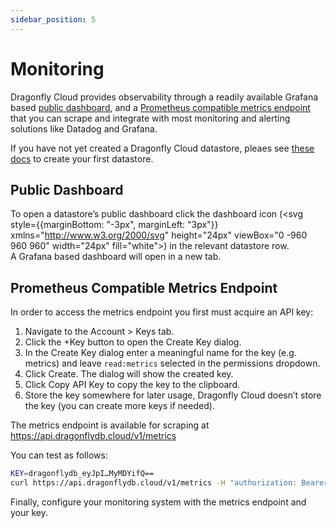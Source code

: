 ```yaml
---
sidebar_position: 5
---
```


# Monitoring

Dragonfly Cloud provides observability through a readily available Grafana based [public dashboard](#public-dashboard), and a [Prometheus compatible metrics endpoint](#prometheus-compatible-metrics-endpoint) that you can scrape and integrate with most monitoring and alerting solutions like Datadog and Grafana.

If you have not yet created a Dragonfly Cloud datastore, pleaes see [these docs](./datastores) to create your first datastore.

## Public Dashboard

To open a datastore’s public dashboard click the dashboard icon (<svg style={{marginBottom: "-3px", marginLeft: "3px"}} xmlns="http://www.w3.org/2000/svg" height="24px" viewBox="0 -960 960 960" width="24px" fill="white"><path d="M120-120v-80l80-80v160h-80Zm160 0v-240l80-80v320h-80Zm160 0v-320l80 81v239h-80Zm160 0v-239l80-80v319h-80Zm160 0v-400l80-80v480h-80ZM120-327v-113l280-280 160 160 280-280v113L560-447 400-607 120-327Z"/></svg>) in the relevant datastore row.  
A Grafana based dashboard will open in a new tab.

## Prometheus Compatible Metrics Endpoint

In order to access the metrics endpoint you first must acquire an API key:

1. Navigate to the Account > Keys tab.
2. Click the +Key button to open the Create Key dialog.
3. In the Create Key dialog enter a meaningful name for the key (e.g. metrics) and leave `read:metrics` selected in the permissions dropdown.
4. Click Create. The dialog will show the created key.
5. Click Copy API Key to copy the key to the clipboard.
6. Store the key somewhere for later usage, Dragonfly Cloud doesn’t store the key (you can create more keys if needed).

The metrics endpoint is available for scraping at https://api.dragonflydb.cloud/v1/metrics

You can test as follows:

```bash
KEY=dragonflydb_eyJpI…MyMDYifQ==
curl https://api.dragonflydb.cloud/v1/metrics -H "authorization: Bearer $KEY”
```

Finally, configure your monitoring system with the metrics endpoint and your key.
